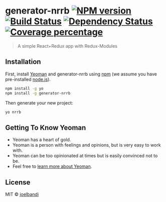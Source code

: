 # generator-nrrb [![NPM version][npm-image]][npm-url] [![Build Status][travis-image]][travis-url] [![Dependency Status][daviddm-image]][daviddm-url] [![Coverage percentage][coveralls-image]][coveralls-url]
> A simple React+Redux app with Redux-Modules

## Installation

First, install [Yeoman](http://yeoman.io) and generator-nrrb using [npm](https://www.npmjs.com/) (we assume you have pre-installed [node.js](https://nodejs.org/)).

```bash
npm install -g yo
npm install -g generator-nrrb
```

Then generate your new project:

```bash
yo nrrb
```

## Getting To Know Yeoman

 * Yeoman has a heart of gold.
 * Yeoman is a person with feelings and opinions, but is very easy to work with.
 * Yeoman can be too opinionated at times but is easily convinced not to be.
 * Feel free to [learn more about Yeoman](http://yeoman.io/).

## License

MIT © [joelbandi]()


[npm-image]: https://badge.fury.io/js/generator-nrrb.svg
[npm-url]: https://npmjs.org/package/generator-nrrb
[travis-image]: https://travis-ci.org/joelbandi/generator-nrrb.svg?branch=master
[travis-url]: https://travis-ci.org/joelbandi/generator-nrrb
[daviddm-image]: https://david-dm.org/joelbandi/generator-nrrb.svg?theme=shields.io
[daviddm-url]: https://david-dm.org/joelbandi/generator-nrrb
[coveralls-image]: https://coveralls.io/repos/joelbandi/generator-nrrb/badge.svg
[coveralls-url]: https://coveralls.io/r/joelbandi/generator-nrrb
